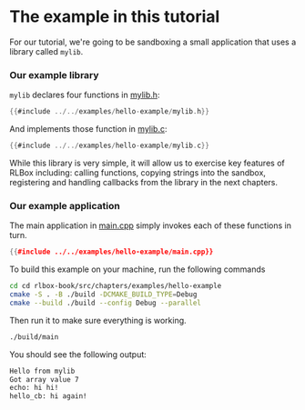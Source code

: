 # The example in this tutorial

For our tutorial, we're going to be sandboxing a small application that uses a
library called ``mylib``.


### Our example library

``mylib`` declares four functions in [mylib.h](../../examples/hello-example/mylib.h):

```c
{{#include ../../examples/hello-example/mylib.h}}
```

And implements those function in [mylib.c](../../examples/hello-example/mylib.c):

```c
{{#include ../../examples/hello-example/mylib.c}}
```


While this library is very simple, it will allow us to exercise key features of
RLBox including: calling functions, copying strings into the sandbox,
registering and handling callbacks from the library in the next chapters.

### Our example application

The main application in [main.cpp](../../examples/hello-example/main.cpp) simply invokes each of these functions in turn.

```cpp
{{#include ../../examples/hello-example/main.cpp}}
```

To build this example on your machine, run the following commands

```bash
cd cd rlbox-book/src/chapters/examples/hello-example
cmake -S . -B ./build -DCMAKE_BUILD_TYPE=Debug
cmake --build ./build --config Debug --parallel
```

Then run it to make sure everything is working.

```bash
./build/main
```

You should see the following output:

```bash
Hello from mylib
Got array value 7
echo: hi hi!
hello_cb: hi again!
```
